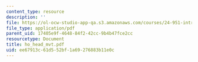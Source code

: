 ```yaml
---
content_type: resource
description: ''
file: https://ol-ocw-studio-app-qa.s3.amazonaws.com/courses/24-951-introduction-to-syntax-fall-2003/ee67913c61d552bf1a69276883b11e0c_ho_head_mvt.pdf
file_type: application/pdf
parent_uid: 17405e9f-4648-84f2-42cc-9b4b47fce2cc
resourcetype: Document
title: ho_head_mvt.pdf
uid: ee67913c-61d5-52bf-1a69-276883b11e0c
---
```

